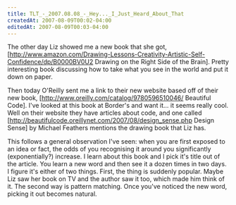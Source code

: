```yaml
---
title: TLT_-_2007.08.08_-_Hey..._I_Just_Heard_About_That
createdAt: 2007-08-09T00:02-04:00
editedAt: 2007-08-09T00:03-04:00
---
```


The other day Liz showed me a new book that she got, [http://www.amazon.com/Drawing-Lessons-Creativity-Artistic-Self-Confidence/dp/B0000BV0U2 Drawing on the Right Side of the Brain]. Pretty interesting book discussing how to take what you see in the world and put it down on paper.

Then today O'Reilly sent me a link to their new website based off of their new book, [http://www.oreilly.com/catalog/9780596510046/ Beautiful Code]. I've looked at this book at Border's and want it... it seems really cool. Well on their website they have articles about code, and one called [http://beautifulcode.oreillynet.com/2007/08/design_sense.php Design Sense] by Michael Feathers mentions the drawing book that Liz has.

This follows a general observation I've seen: when you are first exposed to an idea or fact, the odds of you recognising it around you significantly (exponentially?) increase. I learn about this book and I pick it's title out of the article. You learn a new word and then see it a dozen times in two days. I figure it's either of two things. First, the thing is suddenly popular. Maybe Liz saw her book on TV and the author saw it too, which made him think of it. The second way is pattern matching. Once you've noticed the new word, picking it out becomes natural.

